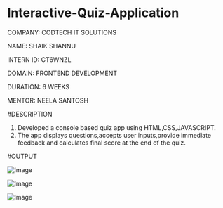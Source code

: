 # Interactive-Quiz-Application

COMPANY: CODTECH IT SOLUTIONS

NAME: SHAIK SHANNU

INTERN ID: CT6WNZL

DOMAIN: FRONTEND DEVELOPMENT

DURATION: 6 WEEKS

MENTOR: NEELA SANTOSH

#DESCRIPTION

1. Developed a console based quiz app using HTML,CSS,JAVASCRIPT.
2. The app displays questions,accepts user inputs,provide immediate feedback and calculates final score at the end of the quiz.

#OUTPUT

![Image](https://github.com/user-attachments/assets/6df47278-be0e-42b1-a29d-82626b772000)

![Image](https://github.com/user-attachments/assets/ea16e132-087d-4443-8baa-0e5399c74e55)

![Image](https://github.com/user-attachments/assets/2451b306-90eb-471a-9dd9-37b88dcc6e3b)
